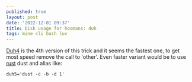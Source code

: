 ```yaml
---
published: true
layout: post
date: '2022-12-01 09:37'
title: Disk usage for hoomans: duh
tags: mine cli bash luv 
---
```

[Duh4](https://raw.githubusercontent.com/brontosaurusrex/bucentaur/master/bin/duh4) is the 4th version of this trick and it seems the fastest one, to get most speed remove the call to 'other'. Even faster variant would be to use [rust](https://github.com/bootandy/dust/releases) dust and alias like:

    duh5='dust -c -b -d 1'
